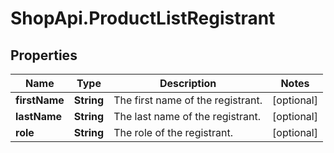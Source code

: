 # ShopApi.ProductListRegistrant

## Properties
Name | Type | Description | Notes
------------ | ------------- | ------------- | -------------
**firstName** | **String** | The first name of the registrant. | [optional] 
**lastName** | **String** | The last name of the registrant. | [optional] 
**role** | **String** | The role of the registrant. | [optional] 


